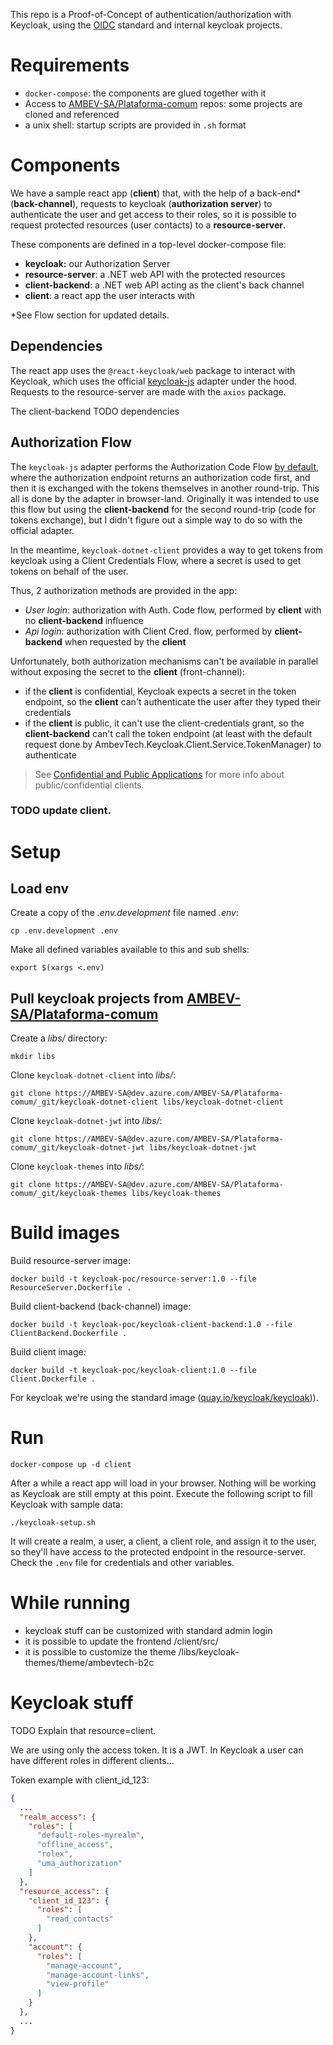 This repo is a Proof-of-Concept of authentication/authorization with Keycloak, using the [OIDC](https://openid.net/connect/) standard and internal keycloak projects.

# Requirements

- `docker-compose`: the components are glued together with it
- Access to [AMBEV-SA/Plataforma-comum](https://AMBEV-SA@dev.azure.com/AMBEV-SA/Plataforma-comum/) repos: some projects are cloned and referenced
- a unix shell: startup scripts are provided in `.sh` format

# Components

We have a sample react app (**client**) that, with the help of a back-end* (**back-channel**), requests to keycloak (**authorization server**) to authenticate the user and get access to their roles, so it is possible to request protected resources (user contacts) to a **resource-server**.

These components are defined in a top-level docker-compose file:
 - **keycloak:** our Authorization Server
 - **resource-server**: a .NET web API with the protected resources
 - **client-backend**: a .NET web API acting as the client's back channel
 - **client**: a react app the user interacts with

\*See Flow section for updated details.

## Dependencies

The react app uses the `@react-keycloak/web` package to interact with Keycloak, which uses the official [keycloak-js](https://www.keycloak.org/docs/latest/securing_apps/#_javascript_adapter) adapter under the hood. Requests to the resource-server are made with the `axios` package.

The client-backend
TODO dependencies

## Authorization Flow

The `keycloak-js` adapter performs the Authorization Code Flow [by default](https://github.com/keycloak/keycloak-documentation/blob/main/securing_apps/topics/oidc/javascript-adapter.adoc#implicit-and-hybrid-flow), where the authorization endpoint returns an authorization code first, and then it is exchanged with the tokens themselves in another round-trip. This all is done by the adapter in browser-land. Originally it was intended to use this flow but using the **client-backend** for the second round-trip (code for tokens exchange), but I didn't figure out a simple way to do so with the official adapter.

In the meantime, `keycloak-dotnet-client` provides a way to get tokens from keycloak using a Client Credentials Flow, where a secret is used to get tokens on behalf of the user.

Thus, 2 authorization methods are provided in the app:
 - *User login*: authorization with Auth. Code flow, performed by **client** with no **client-backend** influence
 - *Api login*: authorization with Client Cred. flow, performed by **client-backend** when requested by the **client**

Unfortunately, both authorization mechanisms can't be available in parallel without exposing the secret to the **client** (front-channel):
 - if the **client** is confidential, Keycloak expects a secret in the token endpoint, so the **client** can't authenticate the user after they typed their credentials
 - if the **client** is public, it can't use the client-credentials grant, so the **client-backend** can't call the token endpoint (at least with the default request done by AmbevTech.Keycloak.Client.Service.TokenManager) to authenticate

> See [Confidential and Public Applications](https://auth0.com/docs/get-started/applications/confidential-and-public-applications) for more info about public/confidential clients.

### TODO update client.


# Setup

## Load env

Create a copy of the *.env.development* file named *.env*:
```shell
cp .env.development .env
```

Make all defined variables available to this and sub shells:
```shell
export $(xargs <.env)
```

## Pull keycloak projects from [AMBEV-SA/Plataforma-comum](https://AMBEV-SA@dev.azure.com/AMBEV-SA/Plataforma-comum/)

Create a *libs/* directory:
```shell
mkdir libs
```

Clone `keycloak-dotnet-client` into *libs/*:
```shell
git clone https://AMBEV-SA@dev.azure.com/AMBEV-SA/Plataforma-comum/_git/keycloak-dotnet-client libs/keycloak-dotnet-client
```

Clone `keycloak-dotnet-jwt` into *libs/*:
```shell
git clone https://AMBEV-SA@dev.azure.com/AMBEV-SA/Plataforma-comum/_git/keycloak-dotnet-jwt libs/keycloak-dotnet-jwt
```

Clone `keycloak-themes` into *libs/*:
```shell
git clone https://AMBEV-SA@dev.azure.com/AMBEV-SA/Plataforma-comum/_git/keycloak-themes libs/keycloak-themes
```

# Build images

Build resource-server image:
```shell
docker build -t keycloak-poc/resource-server:1.0 --file ResourceServer.Dockerfile .
```

Build client-backend (back-channel) image:
```shell
docker build -t keycloak-poc/keycloak-client-backend:1.0 --file ClientBackend.Dockerfile .
```

Build client image:
```shell
docker build -t keycloak-poc/keycloak-client:1.0 --file Client.Dockerfile .
```

For keycloak we're using the standard image ([quay.io/keycloak/keycloak](https://quay.io/repository/keycloak/keycloak))).

# Run

```shell
docker-compose up -d client
```

After a while a react app will load in your browser. Nothing will be working as Keycloak are still empty at this point. Execute the following script to fill Keycloak with sample data:

```shell
./keycloak-setup.sh
```

It will create a realm, a user, a client, a client role, and assign it to the user, so they'll have access to the protected endpoint in the resource-server. Check the `.env` file for credentials and other variables.

# While running

- keycloak stuff can be customized with standard admin login
- it is possible to update the frontend /client/src/
- it is possible to customize the theme /libs/keycloak-themes/theme/ambevtech-b2c

# Keycloak stuff

TODO Explain that resource=client.

We are using only the access token. It is a JWT.
In Keycloak a user can have different roles in different clients...

Token example with client_id_123:

```json
{
  ...
  "realm_access": {
    "roles": [
      "default-roles-myrealm",
      "offline_access",
      "rolex",
      "uma_authorization"
    ]
  },
  "resource_access": {
    "client_id_123": {
      "roles": [
        "read_contacts"
      ]
    },
    "account": {
      "roles": [
        "manage-account",
        "manage-account-links",
        "view-profile"
      ]
    }
  },
  ...
}
```
